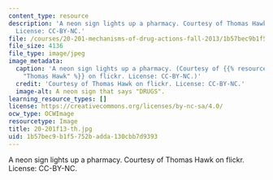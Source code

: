 ```yaml
---
content_type: resource
description: 'A neon sign lights up a pharmacy. Courtesy of Thomas Hawk on flickr.
  License: CC-BY-NC.'
file: /courses/20-201-mechanisms-of-drug-actions-fall-2013/1b57bec9b1f5752badda130cbb7d9393_20-201f13-th.jpg
file_size: 4136
file_type: image/jpeg
image_metadata:
  caption: 'A neon sign lights up a pharmacy. (Courtesy of {{% resource_link "a8557865-e3af-4f85-8221-4d79cacdf95e"
    "Thomas Hawk" %}} on flickr. License: CC-BY-NC.)'
  credit: 'Courtesy of Thomas Hawk on flickr. License: CC-BY-NC.'
  image-alt: A neon sign that says "DRUGS".
learning_resource_types: []
license: https://creativecommons.org/licenses/by-nc-sa/4.0/
ocw_type: OCWImage
resourcetype: Image
title: 20-201f13-th.jpg
uid: 1b57bec9-b1f5-752b-adda-130cbb7d9393
---
```

A neon sign lights up a pharmacy. Courtesy of Thomas Hawk on flickr. License: CC-BY-NC.